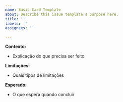 ```yaml
---
name: Basic Card Template
about: Describe this issue template's purpose here.
title: ''
labels: ''
assignees: ''

---
```


**Contexto:** 

- Explicação do que precisa ser feito

**Limitações:** 

- Quais tipos de limitações

**Esperado:** 

- O que espera quando concluir
